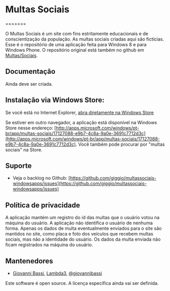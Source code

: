﻿# Multas Sociais
=======

O Multas Sociais é um site com fins estritamente educacionais e de conscientização da população. As multas sociais criadas aqui são fictícias.
Esse é o repositório de uma aplicação feita para Windows 8 e para Windows Phone. O repositório original está também no github em [Multas/Sociais](https://github.com/multas/sociais).

## Documentação

Ainda deve ser criada.

## Instalação via Windows Store:

Se você está no Internet Explorer, [abra diretamente na Windows Store](ms-windows-store:PDP?PFN=Lambda3.MultasSociais_1fx9nq2s82xrm)

Se estiver em outro navegador, a aplicação está disponível na Windows Store nesse endereço: [http://apps.microsoft.com/windows/pt-br/app/multas-sociais/17127088-e9b7-4c8a-9a0e-3691c7712d3c](http://apps.microsoft.com/windows/pt-br/app/multas-sociais/17127088-e9b7-4c8a-9a0e-3691c7712d3c). Você também pode procurar por "multas sociais" na Store.

## Suporte

* Veja o backlog no Github: [https://github.com/giggio/multassociais-windowsapps/issues](https://github.com/giggio/multassociais-windowsapps/issues)

## Política de privacidade

A aplicação mantém um registro do id das multas que o usuário votou na máquina do usuário. A aplicação não identifica o usuário de nenhuma forma. Apenas os dados de multa eventualmente enviados para o site são mantidos no site, como placa e foto dos veículos que recebem multas sociais, mas não a identidade do usuário. Os dados da multa enviada não ficam registrados na máquina do usuário.

## Mantenedores

* [Giovanni Bassi](http://blog.lambda3.com.br/L3/giovannibassi/), [Lambda3](http://www.lambda3.com.br), [@giovannibassi](http://twitter.com/giovannibassi)

Este software é open source. A licença específica ainda vai ser definida.